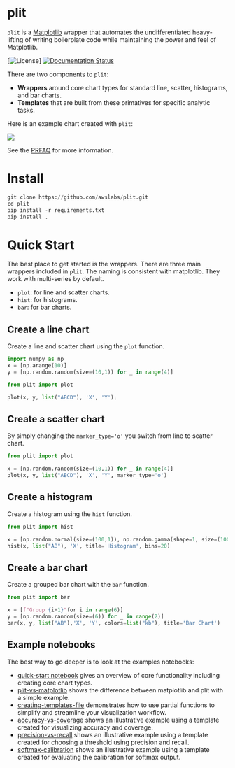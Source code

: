 # plit

`plit` is a [Matplotlib](https://matplotlib.org/) wrapper that automates the
undifferentiated heavy-lifting of writing boilerplate code while maintaining
the power and feel of Matplotlib. 

[![License](https://img.shields.io/badge/License-Apache%202.0-blue.svg)] [![Documentation Status](https://readthedocs.org/projects/plit/badge/?version=latest)](https://plit.readthedocs.io/en/latest/?badge=latest)

There are two components to `plit`:
* **Wrappers** around core chart types for standard line, scatter, histograms, and
  bar charts.
* **Templates** that are built from these primatives for specific analytic tasks.

Here is an example chart created with `plit`:

![](https://github.com/awslabs/plit/raw/main/figures/calibration.png)

See the [PRFAQ](PRFAQ.md) for more information.

# Install

```Python
git clone https://github.com/awslabs/plit.git
cd plit
pip install -r requirements.txt
pip install .
```

# Quick Start 

The best place to get started is the wrappers. There are three main wrappers
included in `plit`. The naming is consistent with matplotlib. They work with
multi-series by default.

* `plot`: for line and scatter charts.
* `hist`: for histograms.
* `bar`: for bar charts.

## Create a line chart 

Create a line and scatter chart using the `plot` function.

```Python
import numpy as np
x = [np.arange(10)]
y = [np.random.random(size=(10,1)) for _ in range(4)]

from plit import plot

plot(x, y, list("ABCD"), 'X', 'Y');
```

## Create a scatter chart

By simply changing the `marker_type='o'` you switch from line to scatter chart.

```Python
from plit import plot

x = [np.random.random(size=(10,1)) for _ in range(4)]
plot(x, y, list("ABCD"), 'X', 'Y', marker_type='o')
```

## Create a histogram

Create a histogram using the `hist` function.

```Python
from plit import hist

x = [np.random.normal(size=(100,1)), np.random.gamma(shape=1, size=(100,1)) - 2]
hist(x, list("AB"), 'X', title='Histogram', bins=20)
```

## Create a bar chart

Create a grouped bar chart with the `bar` function.

```Python
from plit import bar

x = [f"Group {i+1}"for i in range(6)]
y = [np.random.random(size=(6)) for _ in range(2)]
bar(x, y, list("AB"),'X', 'Y', colors=list("kb"), title='Bar Chart')
```

## Example notebooks 

The best way to go deeper is to look at the examples notebooks:

- [quick-start notebook](https://github.com/awslabs/plit/blob/main/notebooks/quick-start.ipynb) gives an overview of core
  functionality including creating core chart types.
- [plit-vs-matplotlib](https://github.com/awslabs/plit/blob/main/notebooks/plit-vs-matplotlib.ipynb) shows the difference
  between matplotlib and plit with a simple example.
- [creating-templates-file](https://github.com/awslabs/plit/blob/main/notebooks/creating-templates.ipynb) demonstrates
  how to use partial functions to simplify and streamline your visualization
workflow.
- [accuracy-vs-coverage](https://github.com/awslabs/plit/blob/main/notebooks/accuracy-vs-coverage.ipynb) shows an illustrative
  example using a template created for visualizing accuracy and coverage.
- [precision-vs-recall](https://github.com/awslabs/plit/blob/main/notebooks/precision-recall-curve.ipynb) shows an illustrative
  example using a template created for choosing a threshold using precision and
recall. 
- [softmax-calibration](https://github.com/awslabs/plit/blob/main/notebooks/softmax-calibration.ipynb) shows an illustrative
  example using a template created for evaluating the calibration for softmax
output. 
